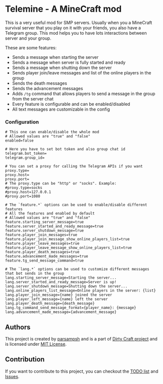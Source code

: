 # Telemine - A MineCraft mod
This is a very useful mod for SMP servers.
Usually when you a MineCraft survival server that you play on it with your friends, you also have a Telegram group.
This mod helps you to have lots interactions between server and your group.

These are some features:

- Sends a message when starting the server
- Sends a message when server is fully started and ready
- Sends a message when shutting down the server
- Sends player join/leave messages and list of the online players in the group
- Sends the death messages
- Sends the advancement messages
- Adds `/tg` command that allows players to send a message in the group from the server chat
- Every feature is configurable and can be enabled/disabled
- All text messages are customizable in the config

### Configuration

```properties
# This one can enable/disable the whole mod
# Allowed values are "true" and "false"
enabled=false

# Here you have to set bot token and also group chat id
telegram.bot_token=
telegram.group_id=

# You can set a proxy for calling the Telegram APIs if you want
proxy.type=
proxy.host=
proxy.port=
# The proxy.type can be "http" or "socks". Example:
#proxy.type=socks
#proxy.host=127.0.0.1
#proxy.port=1080

# The `feature.*` options can be used to enable/disable different features
# All the features and enabled by default
# Allowed values are "true" and "false"
feature.starting_server_message=true
feature.server_started_and_ready_message=true
feature.server_shutdown_message=true
feature.player_join_messages=true
feature.player_join_message_show_online_players_list=true
feature.player_leave_messages=true
feature.player_leave_message_show_online_players_list=true
feature.player_death_messages=true
feature.advancement_made_messages=true
feature.tg_send_message_command=true

# The `lang.*` options can be used to customize different messages that bot sends in the group
lang.starting_server_message=Starting the server...
lang.server_started_and_ready_message=Server is up!
lang.server_shutdown_message=Shutting down the server...
lang.online_players_list_message=Online players in the server: {list}
lang.player_join_message={name} joined the server
lang.player_left_message={name} left the server
lang.player_death_message={death_message}
lang.tg_command_send_message_format={player_name}: {message}
lang.advancement_made_message={advancement_message}
```

## Authors
This project is created by [parsampsh](https://github.com/parsampsh)
and is a part of [Dirty Craft project](https://github.com/Dirty-Craft)
and is licensed under [MIT License](LICENSE).

## Contribution
If you want to contribute to this project,
you can checkout the [TODO list](TODO.md) and
[Issues](https://github.com/Dirty-Craft/telemine).
